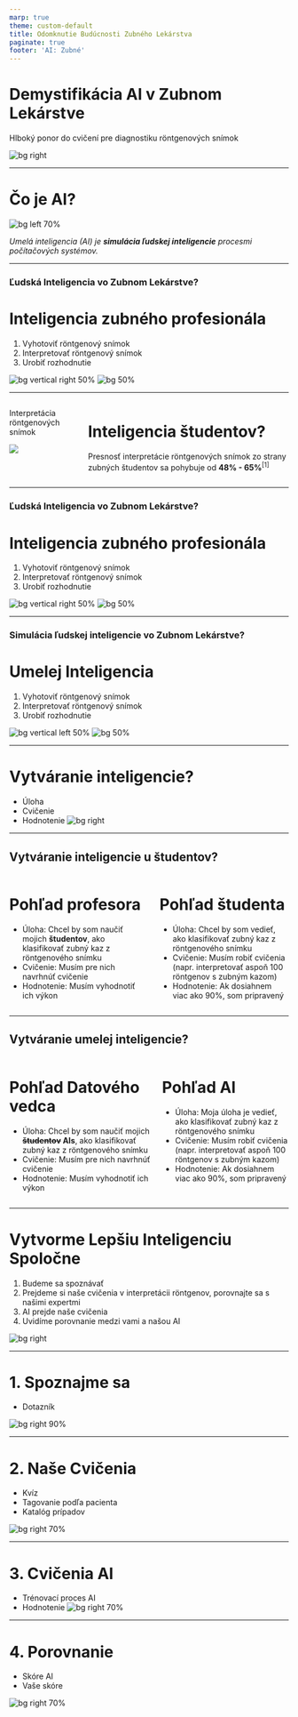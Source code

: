 ```yaml
---
marp: true
theme: custom-default
title: Odomknutie Budúcnosti Zubného Lekárstva
paginate: true
footer: 'AI: Zubné'
---
```


<!-- _paginate: skip -->
# Demystifikácia **AI** v Zubnom Lekárstve 
Hlboký ponor do cvičení pre diagnostiku röntgenových snímok
<!--
- Víta študentov na seminári.
- Stručný prehľad programu. 
-->

![bg right](img/mascot/AID_2.svg)

---

<!-- Porozumenie AI v Diagnostike -->
# Čo je **AI**?

![bg left 70%](img/mascot/AID_1.svg)

*Umelá inteligencia (AI) je **simulácia ľudskej inteligencie** procesmi počítačových systémov.*

---

### **Ľudská Inteligencia** vo Zubnom Lekárstve?
# Inteligencia zubného profesionála
1. Vyhotoviť röntgenový snímok
2. Interpretovať röntgenový snímok
3. Urobiť rozhodnutie

![bg vertical right 50%](img/mascot/AID_5.svg)
![bg 50%](img/mascot/AID_6.svg)


---

<!-- _footer: "1. 2022 Hodnotenie radiografickej interpretačnej zručnosti pregraduálneho študenta stomatológie študujúceho na stomatologickej fakulte v Punjabi, India - Porovnávacia štúdia" -->
<div class="columns">
<div class="aid">

Interpretácia röntgenových snímok
<!-- ![](img/qexample.png) -->
![](img/pdentits-answers-H.png)
</div>
<div>

#
#
#
# Inteligencia študentov?
Presnosť interpretácie röntgenových snímok zo strany zubných študentov sa pohybuje od **48% - 65%**<sup>[1]</sup>

</div>
</div>

---

### **Ľudská Inteligencia** vo Zubnom Lekárstve?
# Inteligencia zubného profesionála
1. Vyhotoviť röntgenový snímok
2. Interpretovať röntgenový snímok
3. Urobiť rozhodnutie

![bg vertical right 50%](img/mascot/AID_5.svg)
![bg 50%](img/mascot/AID_6.svg)

---

### **Simulácia** ľudskej inteligencie vo Zubnom Lekárstve?
# Umelej Inteligencia
1. Vyhotoviť röntgenový snímok
2. Interpretovať röntgenový snímok
3. Urobiť rozhodnutie

![bg vertical left 50%](img/mascot/AID_5.svg)
![bg 50%](img/mascot/AID_6.svg)

---

# Vytváranie inteligencie?
- Úloha
- Cvičenie
- Hodnotenie
![bg right](img/mascot/AID_4.svg)

---

## Vytváranie inteligencie u študentov?

<div class="columns"><div>

# Pohľad profesora
* Úloha: Chcel by som naučiť mojich **študentov**, ako klasifikovať zubný kaz z röntgenového snímku
* Cvičenie: Musím pre nich navrhnúť cvičenie
* Hodnotenie: Musím vyhodnotiť ich výkon

</div><div>

# Pohľad študenta
* Úloha: Chcel by som vedieť, ako klasifikovať zubný kaz z röntgenového snímku
* Cvičenie: Musím robiť cvičenia (napr. interpretovať aspoň 100 röntgenov s zubným kazom)
* Hodnotenie: Ak dosiahnem viac ako 90%, som pripravený

</div></div>

---

## Vytváranie umelej inteligencie?

<div class="columns"><div>

# Pohľad Datového vedca
- Úloha: Chcel by som naučiť mojich **~~študentov~~ AIs**, ako klasifikovať zubný kaz z röntgenového snímku
- Cvičenie: Musím pre nich navrhnúť cvičenie
- Hodnotenie: Musím vyhodnotiť ich výkon

</div><div>

# Pohľad AI
- Úloha: Moja úloha je vedieť, ako klasifikovať zubný kaz z röntgenového snímku
- Cvičenie: Musím robiť cvičenia (napr. interpretovať aspoň 100 röntgenov s zubným kazom)
- Hodnotenie: Ak dosiahnem viac ako 90%, som pripravený

</div></div>

---

<!-- - Title: "Tréning Našej AI: Od Anotácií po Klasifikáciu" -->
# Vytvorme Lepšiu Inteligenciu Spoločne

1) Budeme sa spoznávať
2) Prejdeme si naše cvičenia v interpretácii röntgenov, porovnajte sa s našimi expertmi
3) AI prejde naše cvičenia
4) Uvidíme porovnanie medzi vami a našou AI

![bg right](img/mascot/AID_7.svg)

---

# 1. Spoznajme sa
- Dotazník

![bg right 90%](img/edu_app.png)

---

# 2. Naše Cvičenia
- Kvíz
- Tagovanie podľa pacienta
- Katalóg prípadov

![bg right 70%](img/mascot/AID_14.svg)

---

# 3. Cvičenia AI
- Trénovací proces AI
- Hodnotenie
![bg right 70%](img/mascot/AID_13.svg)

---

# 4. Porovnanie
- Skóre AI
- Vaše skóre

![bg right 70%](img/mascot/AID_9.svg)